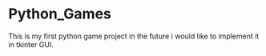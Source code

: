 # Python_Games
This is my first python game project in the future i would like to implement it in tkinter GUI.
